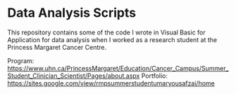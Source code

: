 # Data Analysis Scripts 

This repository contains some of the code I wrote in Visual Basic for Application for data analysis when I worked as a research student at the Princess Margaret Cancer Centre. 

Program: https://www.uhn.ca/PrincessMargaret/Education/Cancer_Campus/Summer_Student_Clinician_Scientist/Pages/about.aspx
Portfolio: https://sites.google.com/view/rmpsummerstudentumaryousafzai/home

